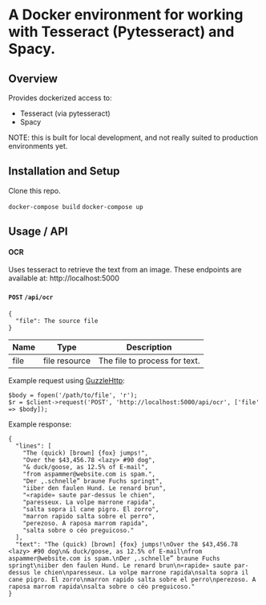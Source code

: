 # A Docker environment for working with Tesseract (Pytesseract) and Spacy.

## Overview
Provides dockerized access to:
* Tesseract (via pytesseract)
* Spacy

NOTE: this is built for local development, and not really suited to production environments yet.

## Installation and Setup
Clone this repo.

```docker-compose build```
```docker-compose up```

## Usage / API

#### OCR
Uses tesseract to retrieve the text from an image.
These endpoints are available at:
http://localhost:5000

#### `POST` `/api/ocr`

```
{
  "file": The source file
}
```

Name | Type | Description
------------ | ------------- | -------------
file | file resource | The file to process for text.


Example request using [GuzzleHttp](http://docs.guzzlephp.org/en/stable/):

```
$body = fopen('/path/to/file', 'r');
$r = $client->request('POST', 'http://localhost:5000/api/ocr', ['file' => $body]);
```

Example response:

```
{
  "lines": [
    "The (quick) [brown] {fox} jumps!",
    "Over the $43,456.78 <lazy> #90 dog",
    "& duck/goose, as 12.5% of E-mail",
    "from aspammer@website.com is spam.",
    "Der ,.schnelle” braune Fuchs springt",
    "iiber den faulen Hund. Le renard brun",
    "«rapide» saute par-dessus le chien",
    "paresseux. La volpe marrone rapida",
    "salta sopra il cane pigro. El zorro",
    "marron rapido salta sobre el perro",
    "perezoso. A raposa marrom rapida",
    "salta sobre o céo preguicoso."
  ],
  "text": "The (quick) [brown] {fox} jumps!\nOver the $43,456.78 <lazy> #90 dog\n& duck/goose, as 12.5% of E-mail\nfrom aspammer@website.com is spam.\nDer ,.schnelle” braune Fuchs springt\niiber den faulen Hund. Le renard brun\n«rapide» saute par-dessus le chien\nparesseux. La volpe marrone rapida\nsalta sopra il cane pigro. El zorro\nmarron rapido salta sobre el perro\nperezoso. A raposa marrom rapida\nsalta sobre o céo preguicoso."
}
```

